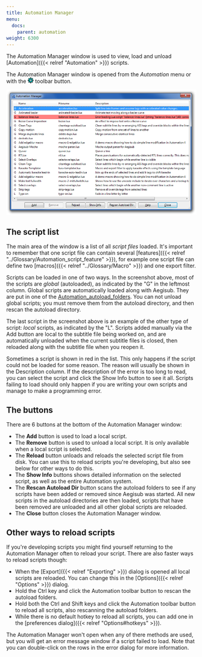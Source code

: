 ```yaml
---
title: Automation Manager
menu:
  docs:
    parent: automation
weight: 6300
---
```


The Automation Manager window is used to view, load and unload
\[Automation\]({{\< relref "Automation" >}}) scripts.

The Automation Manager window is opened from the _Automation_ menu or with
the ![Automation-toolbar-icon](/img/3.2/Automation-toolbar-icon.png) toolbar button.

![automation_manager](/img/3.2/automation_manager.png)

## The script list

The main area of the window is a list of all _script files_ loaded. It's
important to remember that one script file can contain several
\[features\]({{\< relref "../Glossary/Automation_script_feature" >}}), for example one script file
can define two \[macros\]({{\< relref "../Glossary/Macro" >}}) and one export filter.

Scripts can be loaded in one of two ways. In the screenshot above, most of
the scripts are _global_ (autoloaded), as indicated by the "G" in the
leftmost column. Global scripts are automatically loaded along with Aegisub.
They are put in one of the [Automation_autoload_folders](#). You can not
unload global scripts; you must remove them from the autoload directory, and
then rescan the autoload directory.

The last script in the screenshot above is an example of the other type of
script: _local_ scripts, as indicated by the "L". Scripts added manually via
the Add button are local to the subtitle file being worked on, and are
automatically unloaded when the current subtitle files is closed, then
reloaded along with the subtitle file when you reopen it.

Sometimes a script is shown in red in the list. This only happens if the
script could not be loaded for some reason. The reason will usually be shown
in the Description column. If the description of the error is too long to
read, you can select the script and click the Show Info button to see it
all. Scripts failing to load should only happen if you are writing your own
scripts and manage to make a programming error.

## The buttons

There are 6 buttons at the bottom of the Automation Manager window:

- The **Add** button is used to load a local script.
- The **Remove** button is used to unload a local script. It is only
  available when a local script is selected.
- The **Reload** button unloads and reloads the selected script file from
  disk. You can use this to reload scripts you're developing, but also see
  below for other ways to do this.
- The **Show Info** buttons shows detailed information on the selected
  script, as well as the entire Automation system.
- The **Rescan Autoload Dir** button scans the autoload folders to see if
  any scripts have been added or removed since Aegisub was started. All new
  scripts in the autoload directories are then loaded, scripts that have been
  removed are unloaded and all other global scripts are reloaded.
- The **Close** button closes the Automation Manager window.

## Other ways to reload scripts

If you're developing scripts you might find yourself returning to the
Automation Manager often to reload your script. There are also faster ways
to reload scripts though:

- When the \[Export\]({{\< relref "Exporting" >}}) dialog is opened all local scripts are
  reloaded. You can change this in the \[Options\]({{\< relref "Options" >}})
  dialog.
- Hold the Ctrl key and click the Automation toolbar button to rescan the
  autoload folders.
- Hold both the Ctrl and Shift keys and click the Automation toolbar button
  to reload all scripts, also rescanning the autoload folders.
- While there is no default hotkey to reload all scripts, you can add one in
  the \[preferences dialog\]({{\< relref "Options#hotkeys" >}}).

The Automation Manager won't open when any of there methods are used, but
you will get an error message window if a script failed to load. Note that
you can double-click on the rows in the error dialog for more information.
